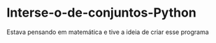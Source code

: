 # Interse-o-de-conjuntos-Python
Estava pensando em matemática e tive a ideia de criar esse programa

